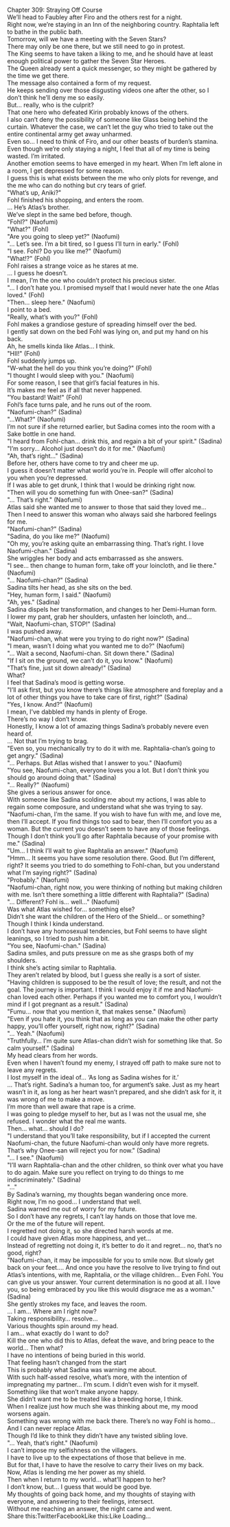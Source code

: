<br/>
Chapter 309: Straying Off Course<br/>
We’ll head to Faubley after Firo and the others rest for a night.<br/>
Right now, we’re staying in an Inn of the neighboring country. Raphtalia left to bathe in the public bath.<br/>
Tomorrow, will we have a meeting with the Seven Stars?<br/>
There may only be one there, but we still need to go in protest.<br/>
The King seems to have taken a liking to me, and he should have at least enough political power to gather the Seven Star Heroes.<br/>
The Queen already sent a quick messenger, so they might be gathered by the time we get there.<br/>
The message also contained a form of my request.<br/>
He keeps sending over those disgusting videos one after the other, so I don’t think he’ll deny me so easily.<br/>
But… really, who is the culprit?<br/>
That one hero who defeated Kirin probably knows of the others.<br/>
I also can’t deny the possibility of someone like Glass being behind the curtain. Whatever the case, we can’t let the guy who tried to take out the entire continental army get away unharmed.<br/>
Even so… I need to think of Firo, and our other beasts of burden’s stamina.<br/>
Even though we’re only staying a night, I feel that all of my time is being wasted. I’m irritated.<br/>
Another emotion seems to have emerged in my heart. When I’m left alone in a room, I get depressed for some reason.<br/>
I guess this is what exists between the me who only plots for revenge, and the me who can do nothing but cry tears of grief.<br/>
"What’s up, Aniki?"<br/>
Fohl finished his shopping, and enters the room.<br/>
… He’s Atlas’s brother.<br/>
We’ve slept in the same bed before, though.<br/>
"Fohl?" (Naofumi)<br/>
"What?" (Fohl)<br/>
"Are you going to sleep yet?" (Naofumi)<br/>
"… Let’s see. I’m a bit tired, so I guess I’ll turn in early." (Fohl)<br/>
"I see. Fohl? Do you like me?" (Naofumi)<br/>
"What!?" (Fohl)<br/>
Fohl raises a strange voice as he stares at me.<br/>
… I guess he doesn’t.<br/>
I mean, I’m the one who couldn’t protect his precious sister.<br/>
"… I don’t hate you. I promised myself that I would never hate the one Atlas loved." (Fohl)<br/>
"Then… sleep here." (Naofumi)<br/>
I point to a bed.<br/>
"Really, what’s with you?" (Fohl)<br/>
Fohl makes a grandiose gesture of spreading himself over the bed.<br/>
I gently sat down on the bed Fohl was lying on, and put my hand on his back.<br/>
Ah, he smells kinda like Atlas… I think.<br/>
"HII!" (Fohl)<br/>
Fohl suddenly jumps up.<br/>
"W-what the hell do you think you’re doing?" (Fohl)<br/>
"I thought I would sleep with you." (Naofumi)<br/>
For some reason, I see that girl’s facial features in his.<br/>
It’s makes me feel as if all that never happened.<br/>
"You bastard! Wait!" (Fohl)<br/>
Fohl’s face turns pale, and he runs out of the room.<br/>
"Naofumi-chan?" (Sadina)<br/>
"…What?" (Naofumi)<br/>
I’m not sure if she returned earlier, but Sadina comes into the room with a Sake bottle in one hand.<br/>
"I heard from Fohl-chan… drink this, and regain a bit of your spirit." (Sadina)<br/>
"I’m sorry… Alcohol just doesn’t do it for me." (Naofumi)<br/>
"Ah, that’s right…" (Sadina)<br/>
Before her, others have come to try and cheer me up.<br/>
I guess it doesn’t matter what world you’re in. People will offer alcohol to you when you’re depressed.<br/>
If I was able to get drunk, I think that I would be drinking right now.<br/>
"Then will you do something fun with Onee-san?" (Sadina)<br/>
"… That’s right." (Naofumi)<br/>
Atlas said she wanted me to answer to those that said they loved me…<br/>
Then I need to answer this woman who always said she harbored feelings for me.<br/>
"Naofumi-chan?" (Sadina)<br/>
"Sadina, do you like me?" (Naofumi)<br/>
"Oh my, you’re asking quite an embarrassing thing. That’s right. I love Naofumi-chan." (Sadina)<br/>
She wriggles her body and acts embarrassed as she answers.<br/>
"I see… then change to human form, take off your loincloth, and lie there." (Naofumi)<br/>
"… Naofumi-chan?" (Sadina)<br/>
Sadina tilts her head, as she sits on the bed.<br/>
"Hey, human form, I said." (Naofumi)<br/>
"Ah, yes." (Sadina)<br/>
Sadina dispels her transformation, and changes to her Demi-Human form.<br/>
I lower my pant, grab her shoulders, unfasten her loincloth, and…<br/>
"Wait, Naofumi-chan, STOP!" (Sadina)<br/>
I was pushed away.<br/>
"Naofumi-chan, what were you trying to do right now?" (Sadina)<br/>
"I mean, wasn’t I doing what you wanted me to do?" (Naofumi)<br/>
"… Wait a second, Naofumi-chan. Sit down there." (Sadina)<br/>
"If I sit on the ground, we can’t do it, you know." (Naofumi)<br/>
"That’s fine, just sit down already!" (Sadina)<br/>
What?<br/>
I feel that Sadina’s mood is getting worse.<br/>
"I’ll ask first, but you know there’s things like atmosphere and foreplay and a lot of other things you have to take care of first, right?" (Sadina)<br/>
"Yes, I know. And?" (Naofumi)<br/>
I mean, I’ve dabbled my hands in plenty of Eroge.<br/>
There’s no way I don’t know.<br/>
Honestly, I know a lot of amazing things Sadina’s probably nevere even heard of.<br/>
… Not that I’m trying to brag.<br/>
"Even so, you mechanically try to do it with me. Raphtalia-chan’s going to get angry." (Sadina)<br/>
"… Perhaps. But Atlas wished that I answer to you." (Naofumi)<br/>
"You see, Naofumi-chan, everyone loves you a lot. But I don’t think you should go around doing that." (Sadina)<br/>
"… Really?" (Naofumi)<br/>
She gives a serious answer for once.<br/>
With someone like Sadina scolding me about my actions, I was able to regain some composure, and understand what she was trying to say.<br/>
"Naofumi-chan, I’m the same. If you wish to have fun with me, and love me, then I’ll accept. If you find things too sad to bear, then I’ll comfort you as a woman. But the current you doesn’t seem to have any of those feelings. Though I don’t think you’ll go after Raphtalia because of your promise with me." (Sadina)<br/>
"Um… I think I’ll wait to give Raphtalia an answer." (Naofumi)<br/>
"Hmm… It seems you have some resolution there. Good. But I’m different, right? It seems you tried to do something to Fohl-chan, but you understand what I’m saying right?" (Sadina)<br/>
"Probably." (Naofumi)<br/>
"Naofumi-chan, right now, you were thinking of nothing but making children with me. Isn’t there something a little different with Raphtalia?" (Sadina)<br/>
"… Different? Fohl is… well…" (Naofumi)<br/>
Was what Atlas wished for… something else?<br/>
Didn’t she want the children of the Hero of the Shield… or something?<br/>
Though I think I kinda understand.<br/>
I don’t have any homosexual tendencies, but Fohl seems to have slight leanings, so I tried to push him a bit.<br/>
"You see, Naofumi-chan." (Sadina)<br/>
Sadina smiles, and puts pressure on me as she grasps both of my shoulders.<br/>
I think she’s acting similar to Raphtalia.<br/>
They aren’t related by blood, but I guess she really is a sort of sister.<br/>
"Having children is supposed to be the result of love; the result, and not the goal. The journey is important. I think I would enjoy it if me and Naofumi-chan loved each other. Perhaps if you wanted me to comfort you, I wouldn’t mind if I got pregnant as a result." (Sadina)<br/>
"Fumu… now that you mention it, that makes sense." (Naofumi)<br/>
"Even if you hate it, you think that as long as you can make the other party happy, you’ll offer yourself, right now, right?" (Sadina)<br/>
"… Yeah." (Naofumi)<br/>
"Truthfully… I’m quite sure Atlas-chan didn’t wish for something like that. So calm yourself." (Sadina)<br/>
My head clears from her words.<br/>
Even when I haven’t found my enemy, I strayed off path to make sure not to leave any regrets.<br/>
I lost myself in the ideal of… ‘As long as Sadina wishes for it.’<br/>
… That’s right. Sadina’s a human too, for argument’s sake. Just as my heart wasn’t in it, as long as her heart wasn’t prepared, and she didn’t ask for it, it was wrong of me to make a move.<br/>
I’m more than well aware that rape is a crime.<br/>
I was going to pledge myself to her, but as I was not the usual me, she refused. I wonder what the real me wants.<br/>
Then… what… should I do?<br/>
"I understand that you’ll take responsibility, but if I accepted the current Naofumi-chan, the future Naofumi-chan would only have more regrets. That’s why Onee-san will reject you for now." (Sadina)<br/>
"… I see." (Naofumi)<br/>
"I’ll warn Raphtalia-chan and the other children, so think over what you have to do again. Make sure you reflect on trying to do things to me indiscriminately." (Sadina)<br/>
"…"<br/>
By Sadina’s warning, my thoughts began wandering once more.<br/>
Right now, I’m no good… I understand that well.<br/>
Sadina warned me out of worry for my future.<br/>
So I don’t have any regrets, I can’t lay hands on those that love me.<br/>
Or the me of the future will repent.<br/>
I regretted not doing it, so she directed harsh words at me.<br/>
I could have given Atlas more happiness, and yet…<br/>
Instead of regretting not doing it, it’s better to do it and regret… no, that’s no good, right?<br/>
"Naofumi-chan, it may be impossible for you to smile now. But slowly get back on your feet…. And once you have the resolve to live trying to find out Atlas’s intentions, with me, Raphtalia, or the village children… Even Fohl. You can give us your answer. Your current determination is no good at all. I love you, so being embraced by you like this would disgrace me as a woman." (Sadina)<br/>
She gently strokes my face, and leaves the room.<br/>
… I am… Where am I right now?<br/>
Taking responsibility… resolve…<br/>
Various thoughts spin around my head.<br/>
I am… what exactly do I want to do?<br/>
Kill the one who did this to Atlas, defeat the wave, and bring peace to the world… Then what?<br/>
I have no intentions of being buried in this world.<br/>
That feeling hasn’t changed from the start<br/>
This is probably what Sadina was warning me about.<br/>
With such half-assed resolve, what’s more, with the intention of impregnating my partner… I’m scum. I didn’t even wish for it myself.<br/>
Something like that won’t make anyone happy.<br/>
She didn’t want me to be treated like a breeding horse, I think.<br/>
When I realize just how much she was thinking about me, my mood worsens again.<br/>
Something was wrong with me back there. There’s no way Fohl is homo…<br/>
And I can never replace Atlas.<br/>
Though I’d like to think they didn’t have any twisted sibling love.<br/>
"… Yeah, that’s right." (Naofumi)<br/>
I can’t impose my selfishness on the villagers.<br/>
I have to live up to the expectations of those that believe in me.<br/>
But for that, I have to have the resolve to carry their lives on my back.<br/>
Now, Atlas is lending me her power as my shield.<br/>
Then when I return to my world… what’ll happen to her?<br/>
I don’t know, but… I guess that would be good bye.<br/>
My thoughts of going back home, and my thoughts of staying with everyone, and answering to their feelings, intersect.<br/>
Without me reaching an answer, the night came and went.<br/>
Share this:TwitterFacebookLike this:Like Loading... <br/>
